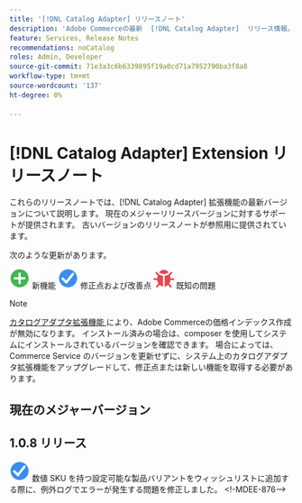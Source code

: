 ```yaml
---
title: '[!DNL Catalog Adapter] リリースノート'
description: 'Adobe Commerceの最新  [!DNL Catalog Adapter]  リリース情報。'
feature: Services, Release Notes
recommendations: noCatalog
roles: Admin, Developer
source-git-commit: 71e3a3c6b6339895f19a0cd71a7952790ba3f8a8
workflow-type: tm+mt
source-wordcount: '137'
ht-degree: 0%

---
```


# [!DNL Catalog Adapter] Extension リリースノート

これらのリリースノートでは、[!DNL Catalog Adapter] 拡張機能の最新バージョンについて説明します。 現在のメジャーリリースバージョンに対するサポートが提供されます。 古いバージョンのリリースノートが参照用に提供されています。

次のような更新があります。

![ 新機能 ](../assets/new.svg) 新機能
![ 修正 ](../assets/fix.svg) 修正点および改善点
![ バグ ](../assets/bug.svg) 既知の問題


>[!NOTE]
>
>[ カタログアダプタ拡張機能 ](catalog-adapter.md) により、Adobe Commerceの価格インデックス作成が無効になります。 インストール済みの場合は、composer を使用してシステムにインストールされているバージョンを確認できます。 場合によっては、Commerce Service のバージョンを更新せずに、システム上のカタログアダプタ拡張機能をアップグレードして、修正点または新しい機能を取得する必要があります。

## 現在のメジャーバージョン

## 1.0.8 リリース

![ 修正 ](../assets/fix.svg) 数値 SKU を持つ設定可能な製品バリアントをウィッシュリストに追加する際に、例外ログでエラーが発生する問題を修正しました。 &lt;!-MDEE-876—>

